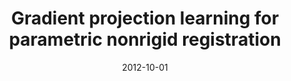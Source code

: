 ---
title: "Gradient projection learning for parametric nonrigid registration"
collection: publications
permalink: 
excerpt: 'Learning-based gradient projection method for optimisation of free-form deformation registration methods'
date: 2012-10-01
venue: 'International Workshop on Machine Learning in Medical Imaging'
paperurl: https://link.springer.com/chapter/10.1007/978-3-642-35428-1_28
citation: '<b>Pszczolkowski, S.</b>, Pizarro, L., O’Regan, D.P. and Rueckert, D., 2012, October. &quot;Gradient projection learning for parametric nonrigid registration&quot; <i>In International Workshop on Machine Learning in Medical Imaging (pp. 226-233)</i>. Springer, Berlin, Heidelberg'
---